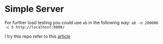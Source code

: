 # Simple Server

For further load testing you could use `ab` in the following way: `ab -n 200000 -c 5 http://localhost:8080/`

I try this repo refer to this [article](http://christoph-burmeister.eu/?p=2951)